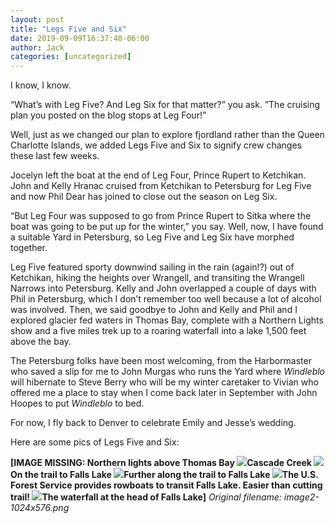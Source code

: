 ```yaml
---
layout: post
title: "Legs Five and Six"
date: 2019-09-09T16:37:40-06:00
author: Jack
categories: [uncategorized]
---
```


<!-- IMAGE PLACEHOLDER
Original URL: http://windleblo.com/wp-content/uploads/2019/09/image1-2-1024x768.jpeg
Filename: image1-2-1024x768.jpeg
Date path: 2019/09/image1-2-1024x768.jpeg
Caption: Stunning glaciers above Petersburg
Instructions: Replace this comment with actual image upload
-->

I know, I know.

“What’s with Leg Five? And Leg Six for that matter?” you ask. ”The cruising plan you posted on the blog stops at Leg Four!”

Well, just as we changed our plan to explore fjordland rather than the Queen Charlotte Islands, we added Legs Five and Six to signify crew changes these last few weeks.

Jocelyn left the boat at the end of Leg Four, Prince Rupert to Ketchikan. John and Kelly Hranac cruised from Ketchikan to Petersburg for Leg Five and now Phil Dear has joined to close out the season on Leg Six. 

“But Leg Four was supposed to go from Prince Rupert to Sitka where the boat was going to be put up for the winter,” you say. Well, now, I have found a suitable Yard in Petersburg, so Leg Five and Leg Six have morphed together.

Leg Five featured sporty downwind sailing in the rain (again!?) out of Ketchikan, hiking the heights over Wrangell, and transiting the Wrangell Narrows into Petersburg. Kelly and John overlapped a couple of days with Phil in Petersburg, which I don’t remember too well because a lot of alcohol was involved. Then, we said goodbye to John and Kelly and Phil and I explored glacier fed waters in Thomas Bay, complete with a Northern Lights show and a five miles trek up to a roaring waterfall into a lake 1,500 feet above the bay. 

The Petersburg folks have been most welcoming, from the Harbormaster who saved a slip for me to John Murgas who runs the Yard where _Windleblo_ will hibernate to Steve Berry who will be my winter caretaker to Vivian who offered me a place to stay when I come back later in September with John Hoopes to put _Windleblo_ to bed.

For now, I fly back to Denver to celebrate Emily and Jesse’s wedding.

Here are some pics of Legs Five and Six:

<!-- IMAGE PLACEHOLDER
Original URL: http://windleblo.com/wp-content/uploads/2019/09/image2-1024x576.png
Filename: image2-1024x576.png
Date path: 2019/09/image2-1024x576.png
Caption: Northern lights above Thomas Bay ![](http://windleblo.com/wp-content/uploads/2019/09/image11-1024x768.jpeg)Cascade Creek ![](http://windleblo.com/wp-content/uploads/2019/09/image10-e1568067682900-768x1024.jpeg)On the trail to Falls Lake ![](http://windleblo.com/wp-content/uploads/2019/09/image8-e1568067640593-768x1024.jpeg)Further along the trail to Falls Lake ![](http://windleblo.com/wp-content/uploads/2019/09/IMG_7595-e1568067765826-768x1024.jpg)The U.S. Forest Service provides rowboats to transit Falls Lake. Easier than cutting trail! ![](http://windleblo.com/wp-content/uploads/2019/09/IMG_7587-e1568067952152-768x1024.jpg)The waterfall at the head of Falls Lake
Instructions: Replace this comment with actual image upload
-->

**[IMAGE MISSING: Northern lights above Thomas Bay ![](http://windleblo.com/wp-content/uploads/2019/09/image11-1024x768.jpeg)Cascade Creek ![](http://windleblo.com/wp-content/uploads/2019/09/image10-e1568067682900-768x1024.jpeg)On the trail to Falls Lake ![](http://windleblo.com/wp-content/uploads/2019/09/image8-e1568067640593-768x1024.jpeg)Further along the trail to Falls Lake ![](http://windleblo.com/wp-content/uploads/2019/09/IMG_7595-e1568067765826-768x1024.jpg)The U.S. Forest Service provides rowboats to transit Falls Lake. Easier than cutting trail! ![](http://windleblo.com/wp-content/uploads/2019/09/IMG_7587-e1568067952152-768x1024.jpg)The waterfall at the head of Falls Lake]**
*Original filename: image2-1024x576.png*